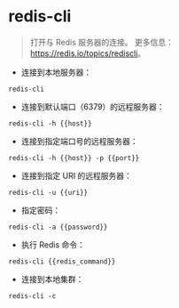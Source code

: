 # redis-cli

> 打开与 Redis 服务器的连接。
> 更多信息：<https://redis.io/topics/rediscli>。

- 连接到本地服务器：

`redis-cli`

- 连接到默认端口（6379）的远程服务器：

`redis-cli -h {{host}}`

- 连接到指定端口号的远程服务器：

`redis-cli -h {{host}} -p {{port}}`

- 连接到指定 URI 的远程服务器：

`redis-cli -u {{uri}}`

- 指定密码：

`redis-cli -a {{password}}`

- 执行 Redis 命令：

`redis-cli {{redis_command}}`

- 连接到本地集群：

`redis-cli -c`